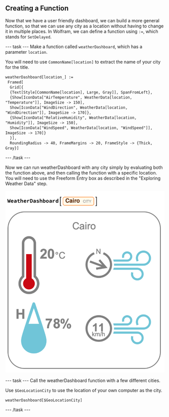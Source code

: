 ## Creating a Function

Now that we have a user friendly dashboard, we can build a more general function, so that we can use any city as a location without having to change it in multiple places.
In Wolfram, we can define a function using `:=`, which stands for `SetDelayed`. 

--- task ---
Make a function called `weatherDashboard`, which has a parameter `location`.

You will need to use `CommonName[location]` to extract the name of your city for the title.

```
weatherDashboard[location_] :=
 Framed[
  Grid[{
  {Text[Style[CommonName[location], Large, Gray]], SpanFromLeft},
  {Show[IconData["AirTemperature", WeatherData[location, "Temperature"]], ImageSize -> 150],
  Show[IconData["WindDirection", WeatherData[location, "WindDirection"]], ImageSize -> 170]},
  {Show[IconData["RelativeHumidity", WeatherData[location, "Humidity"]], ImageSize -> 150],
  Show[IconData["WindSpeed", WeatherData[location, "WindSpeed"]], ImageSize -> 170]}
  }],
  RoundingRadius -> 40, FrameMargins -> 20, FrameStyle -> {Thick, Gray}]
  ```

--- /task ---
  
Now we can run weatherDashboard with any city simply by evaluating both the function above, and then calling the function with a specific location. You will need to use the Freeform Entry box as described in the "Exploring Weather Data" step.


![Final Interface](images/Cairo.png)
  
--- task ---
Call the weatherDashboard function with a few different cities.

Use `$GeoLocationCity` to use the location of your own computer as the city.
  
```
weatherDashboard[$GeoLocationCity]
```
--- /task ---